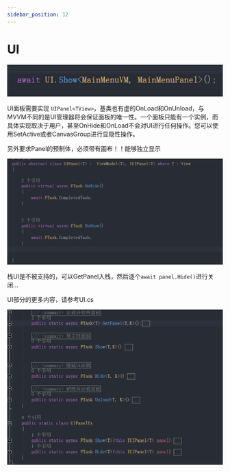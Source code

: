 ```yaml
---
sidebar_position: 12
---
```


# UI

![image-20240124224037894](https://raw.githubusercontent.com/yueh0607/MyPicueres/main/202401242240917.png)

UI面板需要实现 `UIPanel<TView>`，基类也有虚的OnLoad和OnUnload，与MVVM不同的是UI管理器将会保证面板的唯一性。一个面板只能有一个实例，而具体实现取决于用户，甚至OnHide和OnLoad不会对UI进行任何操作。您可以使用SetActive或者CanvasGroup进行显隐性操作。

另外要求Panel的预制体，必须带有画布！！能够独立显示

![image-20240124223449005](https://raw.githubusercontent.com/yueh0607/MyPicueres/main/202401242234043.png)

栈UI是不被支持的，可以GetPanel入栈，然后逐个`await panel.Hide()`进行关闭...

UI部分的更多内容，请参考UI.cs

![image-20240124224008029](https://raw.githubusercontent.com/yueh0607/MyPicueres/main/202401242240086.png)
